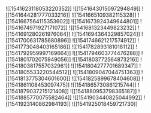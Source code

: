 ![[1541623118053220352]]
![[1541643015097294849]]
![[1541644281777033216]]
![[1541665109382115328]]
![[1541667564115353602]]
![[1541673924349644801]]
![[1541674971927171072]]
![[1541681323449823232]]
![[1541691280261976064]]
![[1541694364329857024]]
![[1541700631785680896]]
![[1541746621217574912]]
![[1541773048403165186]]
![[1541782893181018112]]
![[1541792959997169664]]
![[1541794603774476288]]
![[1541801702075949056]]
![[1541803772564873216]]
![[1541803817557032961]]
![[1541804277701689347]]
![[1541805533220544512]]
![[1541809047044751363]]
![[1541813775304601600]]
![[1541825899678404608]]
![[1541861108453097475]]
![[1541865730861215744]]
![[1541879037215121408]]
![[1541880953798365187]]
![[1541885770075582464]]
![[1541903440825044992]]
![[1541923140862984193]]
![[1541925018459721730]]
